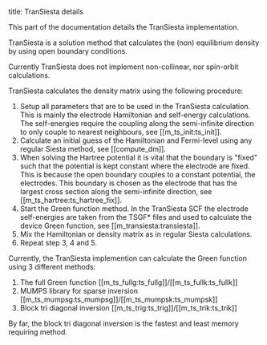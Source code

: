 title: TranSiesta details

This part of the documentation details the TranSiesta implementation.

TranSiesta is a solution method that calculates the (non) equilibrium density
by using open boundary conditions.

Currently TranSiesta does not implement non-collinear, nor spin-orbit calculations.

TranSiesta calculates the density matrix using the following procedure:

1. Setup all parameters that are to be used in the TranSiesta calculation.
   This is mainly the electrode Hamiltonian and self-energy calculations.
   The self-energies require the coupling along the semi-infinite direction
   to only couple to nearest neighbours, see [[m_ts_init:ts_init]].
2. Calculate an initial guess of the Hamiltonian and Fermi-level using
   any regular Siesta method, see [[compute_dm]].
3. When solving the Hartree potential it is vital that the boundary is
   "fixed" such that the potential is kept constant where the electrode
   are fixed. This is because the open boundary couples to a constant
   potential, the electrodes.
   This boundary is chosen as the electrode that has the largest cross
   section along the semi-infinite direction, see [[m_ts_hartree:ts_hartree_fix]].
4. Start the Green function method. In the
   TranSiesta SCF the electrode self-energies are taken from the TSGF*
   files and used to calculate the device Green function, see [[m_transiesta:transiesta]].
5. Mix the Hamiltonian or density matrix as in regular Siesta calculations.
6. Repeat step 3, 4 and 5.

Currently, the TranSiesta implemention can calculate the Green function
using 3 different methods:

1. The full Green function [[m_ts_fullg:ts_fullg]]/[[m_ts_fullk:ts_fullk]]
2. MUMPS library for sparse inversion [[m_ts_mumpsg:ts_mumpsg]]/[[m_ts_mumpsk:ts_mumpsk]]
3. Block tri diagonal inversion [[m_ts_trig:ts_trig]]/[[m_ts_trik:ts_trik]]

By far, the block tri diagonal inversion is the fastest and least memory
requiring method.
